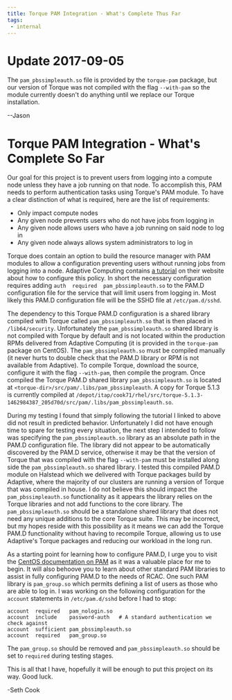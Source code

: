 ```yaml
---
title: Torque PAM Integration - What's Complete Thus Far
tags:
 - internal
---
```


# Update 2017-09-05
The `pam_pbssimpleauth.so` file is provided by the `torque-pam` package, but our
version of Torque was not compiled with the flag `--with-pam` so the module
currently doesn't do anything until we replace our Torque installation.

--Jason

# Torque PAM Integration - What's Complete So Far
Our goal for this project is to prevent users from logging into a compute node
unless they have a job running on that node. To accomplish this, PAM needs to
perform authentication tasks using Torque's PAM module. To have a clear
distinction of what is required, here are the list of requirements:

* Only impact compute nodes
* Any given node prevents users who do not have jobs from logging in
* Any given node allows users who have a job running on said node to log in
* Any given node always allows system administrators to log in

Torque does contain an option to build the resource manager with PAM modules
to allow a configuration preventing users without running jobs from logging
into a node. Adaptive Computing contains
[a tutorial](http://docs.adaptivecomputing.com/torque/3-0-5/3.4hostsecurity.php)
on their website about how to configure this policy. In short the necessary
configuration requires adding `auth  required  pam_pbssimpleauth.so` to the
PAM.D configuration file for the service that will limit users from logging in.
Most likely this PAM.D configuration file will be the SSHD file at
`/etc/pam.d/sshd`.

The dependency to this Torque PAM.D configuration is a shared library compiled
with Torque called `pam_pbssimpleauth.so` that is then placed in
`/lib64/security`. Unfortunately the `pam_pbssimpleauth.so`
shared library is not compiled with Torque by default and is not located within
the production RPMs delivered from Adaptive Computing (it is provided in the
`torque-pam` package on CentOS). The
`pam_pbssimpleauth.so` must be compiled manually (it never hurts to double
check that the PAM.D library or RPM is not available from Adaptive). To compile
Torque, download the source, configure it with the flag `--with-pam`, then
compile the program. Once compiled the Torque PAM.D shared library 
`pam_pbssimpleauth.so` is located at
`<torque-dir>/src/pam/.libs/pam_pbssimpleauth`. A copy for Torque 5.1.3 is
currently compiled at 
`/depot/itap/cook71/rhel/src/torque-5.1.3-1462984387_205d70d/src/pam/.libs/pam_pbssimpleauth.so`.

During my testing I found that simply following the tutorial I linked to above
did not result in predicted behavior. Unfortunately I did not have enough time
to spare for testing every situation, the next step I intended to follow was
specifying the `pam_pbssimpleauth.so` library as an absolute path in the PAM.D
configuration file. The library did not appear to be automatically discovered
by the PAM.D service, otherwise it may be that the version of Torque that was
compiled with the flag `--with-pam` must be installed along side the
`pam_pbssimpleauth.so` shared library. I tested this compiled PAM.D module on
Halstead which we delivered with Torque packages build by Adaptive, where the
majority of our clusters are running a version of Torque that was compiled in
house. I do not believe this should impact the `pam_pbssimpleauth.so`
functionality as it appears the library relies on the Torque libraries and not
add functions to the core library. The `pam_pbssimpleauth.so` should be a
standalone shared library that does not need any unique additions to the core
Torque suite. This may be incorrect, but my hopes reside with this possibility
as it means we can add the Torque PAM.D functionality without having to
recompile Torque, allowing us to use Adaptive's Torque packages and reducing
our workload in the long run.

As a starting point for learning how to configure PAM.D, I urge you to visit
the [CentOS documentation on PAM](https://www.centos.org/docs/5/html/Deployment_Guide-en-US/ch-pam.html)
as it was a valuable place for me to begin. It will also behoove you to
learn about other standard PAM libraries to assist in fully configuring PAM.D
to the needs of RCAC. One such PAM library is `pam_group.so` which permits
defining a list of users as those who are able to log in. I was working on the
following configuration for the `account` statements in `/etc/pam.d/sshd` 
before I had to stop:

```
account  required   pam_nologin.so
account  include    password-auth   # A standard authentication we check against
account  sufficient pam_pbssimpleauth.so
account  required   pam_group.so
```

The `pam_group.so` should be removed and `pam_pbssimpleauth.so` should be set
to `required` during testing stages.

This is all that I have, hopefully it will be enough to put this project on its
way. Good luck.

-Seth Cook
